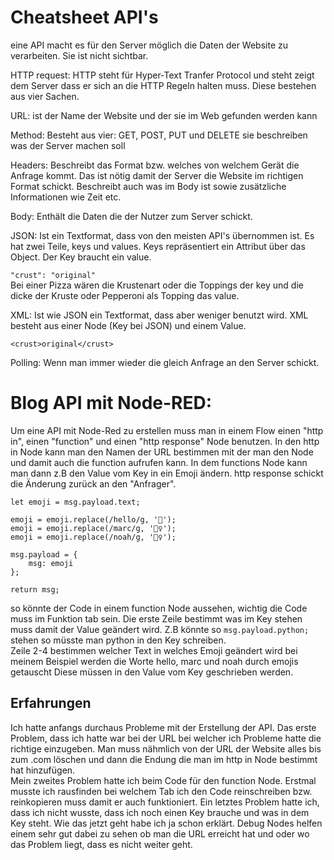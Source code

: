 # Cheatsheet API's

eine API macht es für den Server möglich die Daten der Website zu verarbeiten. Sie ist nicht sichtbar.

HTTP request: HTTP steht für Hyper-Text Tranfer Protocol und steht zeigt dem Server dass er sich an die HTTP Regeln halten muss. Diese bestehen aus vier Sachen.   

URL: ist der Name der Website und der sie im Web gefunden werden kann   

Method: Besteht aus vier: GET, POST, PUT und DELETE sie beschreiben was der Server machen soll   

Headers: Beschreibt das Format bzw. welches von welchem Gerät die Anfrage kommt. Das ist nötig damit der Server die Website im richtigen Format schickt. Beschreibt auch was im Body ist sowie zusätzliche Informationen wie Zeit etc.   

Body: Enthält die Daten die der Nutzer zum Server schickt.

JSON: Ist ein Textformat, dass von den meisten API's übernommen ist. Es hat zwei Teile, keys und values. Keys repräsentiert ein Attribut über das Object. Der Key braucht ein value.

```"crust": "original"```   
Bei einer Pizza wären die Krustenart oder die Toppings der key und die dicke der Kruste oder Pepperoni als Topping das value.

XML: Ist wie JSON ein Textformat, dass aber weniger benutzt wird. XML besteht aus einer Node (Key bei JSON) und einem Value.   

```<crust>original</crust>```

Polling: Wenn man immer wieder die gleich Anfrage an den Server schickt.

# Blog API mit Node-RED:
Um eine API mit Node-Red zu erstellen muss man in einem Flow einen "http in", einen "function" und einen "http response" Node benutzen. In den http in Node kann man den Namen der URL bestimmen mit der man den Node und damit auch die function aufrufen kann. In dem functions Node kann man dann z.B den Value vom Key in ein Emoji ändern. http response schickt die Änderung zurück an den "Anfrager".    
```
let emoji = msg.payload.text;

emoji = emoji.replace(/hello/g, '👋');
emoji = emoji.replace(/marc/g, '🏃‍♀️');
emoji = emoji.replace(/noah/g, '🤷‍♀️');

msg.payload = {
    msg: emoji
};

return msg;
```
so könnte der Code in einem function Node aussehen, wichtig die Code muss im Funktion tab sein. Die erste Zeile bestimmt was im Key stehen muss damit der Value geändert wird. Z.B könnte so ```msg.payload.python;``` stehen so müsste man python in den Key schreiben.   
Zeile 2-4 bestimmen welcher Text in welches Emoji geändert wird bei meinem Beispiel werden die Worte hello, marc und noah durch emojis getauscht Diese müssen in den Value vom Key geschrieben werden.   
## Erfahrungen
Ich hatte anfangs durchaus Probleme mit der Erstellung der API. Das erste Problem, dass ich hatte war bei der URL bei welcher ich Probleme hatte die richtige einzugeben. Man muss nähmlich von der URL der Website alles bis zum .com löschen und dann die Endung die man im http in Node bestimmt hat hinzufügen.    
Mein zweites Problem hatte ich beim Code für den function Node. Erstmal musste ich rausfinden bei welchem Tab ich den Code reinschreiben bzw. reinkopieren muss damit er auch funktioniert. Ein letztes Problem hatte ich, dass ich nicht wusste, dass ich noch einen Key brauche und was in dem Key steht. Wie das jetzt geht habe ich ja schon erklärt. Debug Nodes helfen einem sehr gut dabei zu sehen ob man die URL erreicht hat und oder wo das Problem liegt, dass es nicht weiter geht.